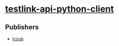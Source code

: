 # [testlink-api-python-client](https://pypi.org/project/testlink-api-python-client)



## Publishers
- [lczub](https://pypi.org/user/lczub)

